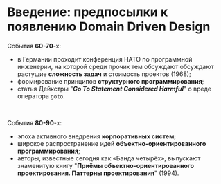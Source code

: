 # Введение: предпосылки к появлению Domain Driven Design

<p></p>

События **60-70**-х:
* в Германии проходит конференция НАТО по программной инженерии, на которой 
среди прочих тем обсуждают обсуждают растущие **сложность задач** и стоимость проектов (1968);
* формирование принципов **структурного программирования**;
* статья Дейкстры "_**Go To Statement Considered Harmful**_" о вреде оператора `goto`.

<br>

События **80-90**-х:
* эпоха активного внедрения **корпоративных систем**;
* широкое распространение идей **объектно-ориентированного программирования**;
* авторы, известные сегодня как «Банда четырёх», выпускают 
знаменитую книгу "**Приёмы объектно-ориентированного проектирования. Паттерны проектирования**" (1994).

<SlideCurrentNo class="absolute bottom-[5px] left-1/2 transform -translate-x-1/2 items-center" />
